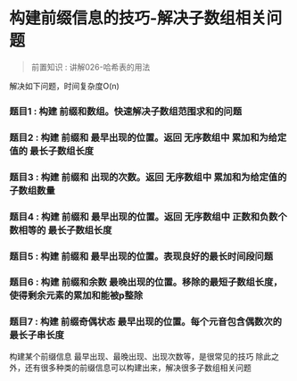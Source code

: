 # 构建前缀信息的技巧-解决子数组相关问题

> 前置知识 : 讲解026-哈希表的用法



解决如下问题，时间复杂度O(n)

### 题目1 : 构建 前缀和数组。快速解决子数组范围求和的问题

### 题目2 : 构建 前缀和 最早出现的位置。返回 无序数组中 累加和为给定值的 最长子数组长度

### 题目3 : 构建 前缀和 出现的次数。返回 无序数组中 累加和为给定值的 子数组数量

### 题目4 : 构建 前缀和 最早出现的位置。返回 无序数组中 正数和负数个数相等的 最长子数组长度

### 题目5 : 构建 前缀和 最早出现的位置。表现良好的最长时间段问题

### 题目6 : 构建 前缀和余数 最晚出现的位置。移除的最短子数组长度，使得剩余元素的累加和能被p整除

### 题目7 : 构建 前缀奇偶状态 最早出现的位置。每个元音包含偶数次的 最长子串长度

构建某个前缀信息 最早出现、最晚出现、出现次数等，是很常见的技巧
除此之外，还有很多种类的前缀信息可以构建出来，解决很多子数组相关问题

